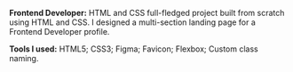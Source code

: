 **Frontend Developer:** HTML and CSS full-fledged project built from scratch using HTML and CSS. I designed a multi-section landing page for a Frontend Developer profile.
  
**Tools I used:** HTML5; CSS3; Figma; Favicon; Flexbox; Custom class naming.
